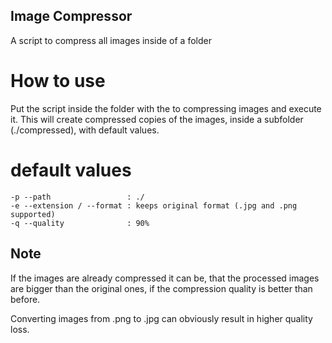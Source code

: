 ## Image Compressor
A script to compress all images inside of a folder

# How to use
Put the script inside the folder with the to compressing images and execute it.
This will create compressed copies of the images, inside a subfolder (./compressed), with default values.

# default values
    -p --path                 : ./
    -e --extension / --format : keeps original format (.jpg and .png supported)
    -q --quality              : 90%

## Note
If the images are already compressed it can be, that the processed images are bigger than the original ones, if the compression quality is better than before.

Converting images from .png to .jpg can obviously result in higher quality loss.
